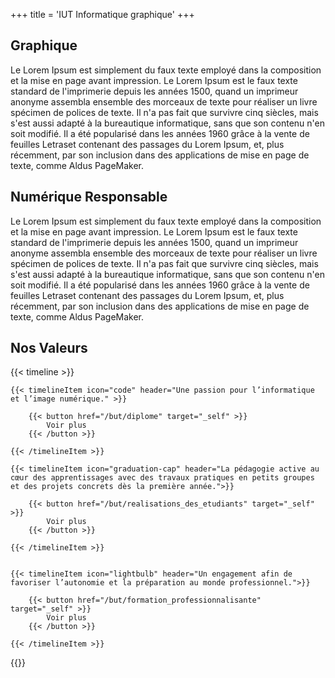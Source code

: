 +++
title = 'IUT Informatique graphique'
+++





## Graphique

Le Lorem Ipsum est simplement du faux texte employé dans la composition et la mise en page avant impression. Le Lorem Ipsum est le faux texte standard de l'imprimerie depuis les années 1500, quand un imprimeur anonyme assembla ensemble des morceaux de texte pour réaliser un livre spécimen de polices de texte. Il n'a pas fait que survivre cinq siècles, mais s'est aussi adapté à la bureautique informatique, sans que son contenu n'en soit modifié. Il a été popularisé dans les années 1960 grâce à la vente de feuilles Letraset contenant des passages du Lorem Ipsum, et, plus récemment, par son inclusion dans des applications de mise en page de texte, comme Aldus PageMaker.

## Numérique Responsable

Le Lorem Ipsum est simplement du faux texte employé dans la composition et la mise en page avant impression. Le Lorem Ipsum est le faux texte standard de l'imprimerie depuis les années 1500, quand un imprimeur anonyme assembla ensemble des morceaux de texte pour réaliser un livre spécimen de polices de texte. Il n'a pas fait que survivre cinq siècles, mais s'est aussi adapté à la bureautique informatique, sans que son contenu n'en soit modifié. Il a été popularisé dans les années 1960 grâce à la vente de feuilles Letraset contenant des passages du Lorem Ipsum, et, plus récemment, par son inclusion dans des applications de mise en page de texte, comme Aldus PageMaker. 

## Nos Valeurs
 
{{< timeline >}}

    {{< timelineItem icon="code" header="Une passion pour l’informatique et l’image numérique." >}}
    
        {{< button href="/but/diplome" target="_self" >}}
            Voir plus
        {{< /button >}}

    {{< /timelineItem >}}

    {{< timelineItem icon="graduation-cap" header="La pédagogie active au cœur des apprentissages avec des travaux pratiques en petits groupes et des projets concrets dès la première année.">}}

        {{< button href="/but/realisations_des_etudiants" target="_self" >}}
            Voir plus
        {{< /button >}}

    {{< /timelineItem >}}


    {{< timelineItem icon="lightbulb" header="Un engagement afin de favoriser l’autonomie et la préparation au monde professionnel.">}}

        {{< button href="/but/formation_professionnalisante" target="_self" >}}
            Voir plus
        {{< /button >}}

    {{< /timelineItem >}}

{{</timeline >}}